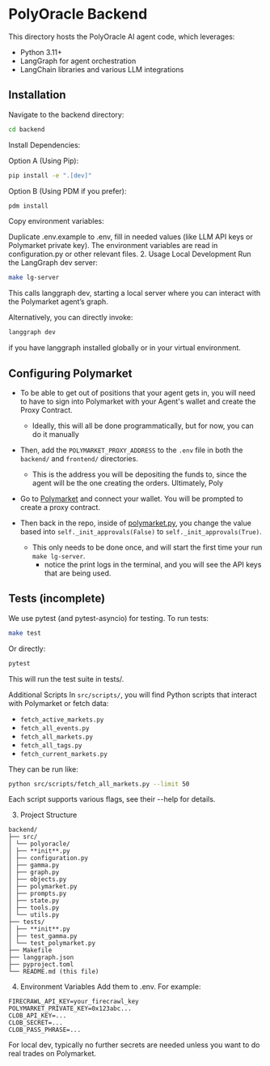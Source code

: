 # PolyOracle Backend

This directory hosts the PolyOracle AI agent code, which leverages:

- Python 3.11+
- LangGraph for agent orchestration
- LangChain libraries and various LLM integrations

## Installation

Navigate to the backend directory:

```bash
cd backend
```

Install Dependencies:

Option A (Using Pip):

```bash
pip install -e ".[dev]"
```

Option B (Using PDM if you prefer):

```bash
pdm install
```

Copy environment variables:

Duplicate .env.example to .env, fill in needed values (like LLM API keys or Polymarket private key).
The environment variables are read in configuration.py or other relevant files. 2. Usage
Local Development
Run the LangGraph dev server:

```bash
make lg-server
```

This calls langgraph dev, starting a local server where you can interact with the Polymarket agent’s graph.

Alternatively, you can directly invoke:

```bash
langgraph dev
```

if you have langgraph installed globally or in your virtual environment.

## Configuring Polymarket

- To be able to get out of positions that your agent gets in, you will need to have to sign into Polymarket with your Agent's wallet and create the Proxy Contract.

  - Ideally, this will all be done programmatically, but for now, you can do it manually

- Then, add the `POLYMARKET_PROXY_ADDRESS` to the `.env` file in both the `backend/` and `frontend/` directories.

  - This is the address you will be depositing the funds to, since the agent will be the one creating the orders. Ultimately, Poly

- Go to [Polymarket](https://polymarket.com/) and connect your wallet. You will be prompted to create a proxy contract.

- Then back in the repo, inside of [polymarket.py](backend/src/polyoracle/polymarket.py), you change the value based into `self._init_approvals(False)` to `self._init_approvals(True)`.
  - This only needs to be done once, and will start the first time your run `make lg-server`.
    - notice the print logs in the terminal, and you will see the API keys that are being used.

## Tests (incomplete)

We use pytest (and pytest-asyncio) for testing. To run tests:

```bash
make test
```

Or directly:

```bash
pytest
```

This will run the test suite in tests/.

Additional Scripts
In `src/scripts/`, you will find Python scripts that interact with Polymarket or fetch data:

- `fetch_active_markets.py`
- `fetch_all_events.py`
- `fetch_all_markets.py`
- `fetch_all_tags.py`
- `fetch_current_markets.py`

They can be run like:

```bash
python src/scripts/fetch_all_markets.py --limit 50
```

Each script supports various flags, see their --help for details.

3. Project Structure

```
backend/
├── src/
│ └── polyoracle/
│ ├── **init**.py
│ ├── configuration.py
│ ├── gamma.py
│ ├── graph.py
│ ├── objects.py
│ ├── polymarket.py
│ ├── prompts.py
│ ├── state.py
│ ├── tools.py
│ └── utils.py
├── tests/
│ ├── **init**.py
│ ├── test_gamma.py
│ └── test_polymarket.py
├── Makefile
├── langgraph.json
├── pyproject.toml
└── README.md (this file)
```

4. Environment Variables
   Add them to .env. For example:

```
FIRECRAWL_API_KEY=your_firecrawl_key
POLYMARKET_PRIVATE_KEY=0x123abc...
CLOB_API_KEY=...
CLOB_SECRET=...
CLOB_PASS_PHRASE=...
```

For local dev, typically no further secrets are needed unless you want to do real trades on Polymarket.

